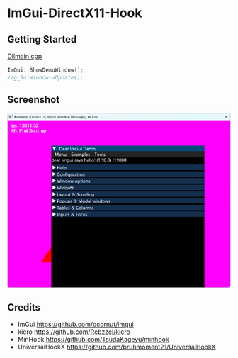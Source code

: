 # ImGui-DirectX11-Hook

## Getting Started
[Dllmain.cpp](https://github.com/WangPeng95997/ImGui-DirectX11-Hook/blob/master/ImGui-DirectX11-Hook/Dllmain.cpp#L183-L184)
```C++
ImGui::ShowDemoWindow();
//g_GuiWindow->Update();
```

## Screenshot
![Image](https://github.com/WangPeng95997/ImGui-DirectX11-Hook/blob/master/Screenshot/Image.png)

## Credits
* ImGui   https://github.com/ocornut/imgui
* kiero https://github.com/Rebzzel/kiero
* MinHook https://github.com/TsudaKageyu/minhook
* UniversalHookX https://github.com/bruhmoment21/UniversalHookX